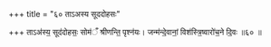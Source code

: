 +++
title = "६० ताऽअस्य सूददोहसः"

+++
ताऽअ॑स्य॒ सूद॑दोहसः॒ सोम॑ँ श्रीणन्ति॒ पृश्न॑यः। जन्म॑न्दे॒वानां॒ विश॑स्त्रि॒ष्वारो॑च॒ने दि॒वः ॥६० ॥